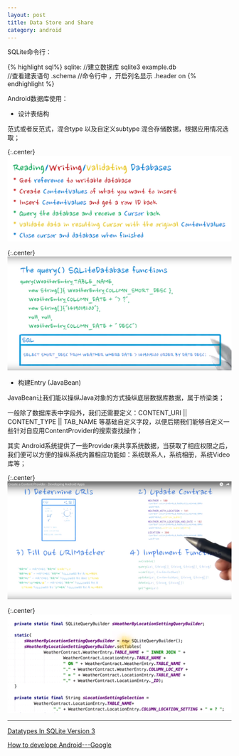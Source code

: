 ```yaml
---
layout: post
title: Data Store and Share
category: android
---
```

SQLite命令行：

{% highlight sql%}
sqlite:
//建立数据库
sqlite3  example.db  
//查看建表语句
.schema
//命令行中 ，开启列名显示
.header on
{% endhighlight %}

Android数据库使用：

* 设计表结构

范式或者反范式，混合type 以及自定义subtype 混合存储数据，根据应用情况选取；

{:.center}
![db-option-data](/assets/img/20160110/db-option-data.PNG)

{:.center}
![db-query](/assets/img/20160110/db-query.PNG)

* 构建Entry (JavaBean)

JavaBean让我们能以操纵Java对象的方式操纵底层数据库数据，属于桥梁类；

一般除了数据库表中字段外，我们还需要定义：CONTENT\_URI || CONTENT\_TYPE || TAB\_NAME 等基础自定义字段，以便后期我们能够自定义一些针对自应用ContentProvider的搜索查找操作；

其实 Android系统提供了一些Provider来共享系统数据，当获取了相应权限之后，我们便可以方便的操纵系统内置相应功能如：系统联系人，系统相册，系统Video库等；



{:.center}
![created-provider](/assets/img/20160112/created-provider.PNG)

{:.center}
![content-provider-join](/assets/img/20160112/content-provider-join.PNG)




---

[Datatypes In SQLite Version 3](http://www.sqlite.org/datatype3.html)

[How to develope Android---Google](https://www.udacity.com/course/viewer#!/c-ud853)
